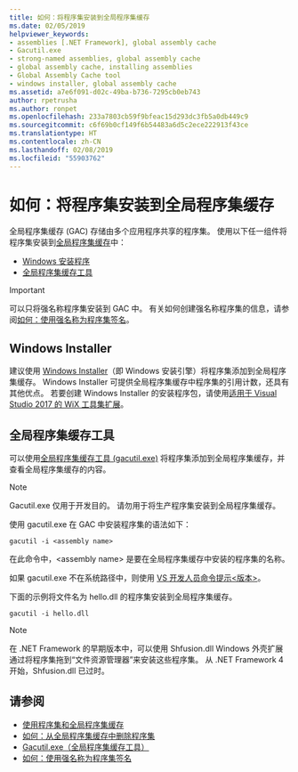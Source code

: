 ```yaml
---
title: 如何：将程序集安装到全局程序集缓存
ms.date: 02/05/2019
helpviewer_keywords:
- assemblies [.NET Framework], global assembly cache
- Gacutil.exe
- strong-named assemblies, global assembly cache
- global assembly cache, installing assemblies
- Global Assembly Cache tool
- windows installer, global assembly cache
ms.assetid: a7e6f091-d02c-49ba-b736-7295cb0eb743
author: rpetrusha
ms.author: ronpet
ms.openlocfilehash: 233a7803cb59f9bfeac15d293dc3fb5a0db449c9
ms.sourcegitcommit: c6f69b0cf149f6b54483a6d5c2ece222913f43ce
ms.translationtype: HT
ms.contentlocale: zh-CN
ms.lasthandoff: 02/08/2019
ms.locfileid: "55903762"
---
```

# <a name="how-to-install-an-assembly-into-the-global-assembly-cache"></a>如何：将程序集安装到全局程序集缓存

全局程序集缓存 (GAC) 存储由多个应用程序共享的程序集。 使用以下任一组件将程序集安装到[全局程序集缓存](gac.md)中： 
- [Windows 安装程序](#windows-installer)
- [全局程序集缓存工具](#global-assembly-cache-tool)

> [!IMPORTANT]
> 可以只将强名称程序集安装到 GAC 中。 有关如何创建强名称程序集的信息，请参阅[如何：使用强名称为程序集签名](how-to-sign-an-assembly-with-a-strong-name.md)。

## <a name="windows-installer"></a>Windows Installer

建议使用 [Windows Installer](/windows/desktop/Msi/installation-of-assemblies-to-the-global-assembly-cache)（即 Windows 安装引擎）将程序集添加到全局程序集缓存。 Windows Installer 可提供全局程序集缓存中程序集的引用计数，还具有其他优点。 若要创建 Windows Installer 的安装程序包，请使用[适用于 Visual Studio 2017 的 WiX 工具集扩展](https://marketplace.visualstudio.com/items?itemName=RobMensching.WixToolsetVisualStudio2017Extension)。

## <a name="global-assembly-cache-tool"></a>全局程序集缓存工具

可以使用[全局程序集缓存工具 (gacutil.exe)](../tools/gacutil-exe-gac-tool.md) 将程序集添加到全局程序集缓存，并查看全局程序集缓存的内容。

   > [!NOTE]
   > Gacutil.exe 仅用于开发目的。 请勿用于将生产程序集安装到全局程序集缓存。

使用 gacutil.exe 在 GAC 中安装程序集的语法如下：

```console
gacutil -i <assembly name>
```

在此命令中，\<assembly name> 是要在全局程序集缓存中安装的程序集的名称。

如果 gacutil.exe 不在系统路径中，则使用 [VS 开发人员命令提示\<版本>](../tools/developer-command-prompt-for-vs.md)。

下面的示例将文件名为 hello.dll 的程序集安装到全局程序集缓存。

```console
gacutil -i hello.dll
```

> [!NOTE]
> 在 .NET Framework 的早期版本中，可以使用 Shfusion.dll Windows 外壳扩展通过将程序集拖到“文件资源管理器”来安装这些程序集。 从 .NET Framework 4 开始，Shfusion.dll 已过时。

## <a name="see-also"></a>请参阅

- [使用程序集和全局程序集缓存](working-with-assemblies-and-the-gac.md)
- [如何：从全局程序集缓存中删除程序集](how-to-remove-an-assembly-from-the-gac.md)
- [Gacutil.exe（全局程序集缓存工具）](../tools/gacutil-exe-gac-tool.md)
- [如何：使用强名称为程序集签名](how-to-sign-an-assembly-with-a-strong-name.md)
